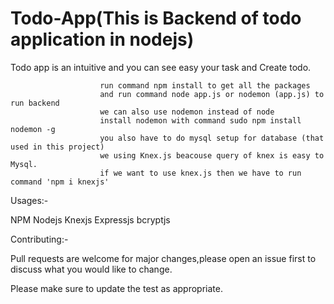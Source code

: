 # Todo-App(This is Backend of todo application in nodejs)

Todo app is an intuitive and you can see easy your task and Create todo.


                        run command npm install to get all the packages
                        and run command node app.js or nodemon (app.js) to run backend
                        we can also use nodemon instead of node 
                        install nodemon with command sudo npm install nodemon -g
                        you also have to do mysql setup for database (that used in this project)
                        we using Knex.js beacouse query of knex is easy to Mysql.
                        if we want to use knex.js then we have to run command 'npm i knexjs'
                       





Usages:-

NPM Nodejs Knexjs Expressjs bcryptjs


Contributing:-

Pull requests are welcome for major changes,please open an issue first to discuss what you would like to change.


Please make sure to update the test as appropriate.






